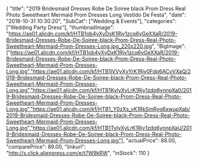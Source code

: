 {
	"title": "2019 Bridesmaid Dresses Robe De Soiree black Prom Dress Real Photo Sweetheart Mermaid Prom Dresses Long Vestido De Festa",
	"date": "2018-10-31 10:30:20",
	"SubCat": ["Wedding & Events"],
	"categories": ["Wedding Party Dress"],
	"thumbnailImage": "https://ae01.alicdn.com/kf/HTB1ob4yXyDxK1Rjy1zcq6yGeXXaR/2019-Bridesmaid-Dresses-Robe-De-Soiree-black-Prom-Dress-Real-Photo-Sweetheart-Mermaid-Prom-Dresses-Long.jpg_220x220.jpg",
	"BigImage": ["https://ae01.alicdn.com/kf/HTB1ob4yXyDxK1Rjy1zcq6yGeXXaR/2019-Bridesmaid-Dresses-Robe-De-Soiree-black-Prom-Dress-Real-Photo-Sweetheart-Mermaid-Prom-Dresses-Long.jpg","https://ae01.alicdn.com/kf/HTB1lVVyXyYrK1Rjy0Fdq6ACvVXaQ/2019-Bridesmaid-Dresses-Robe-De-Soiree-black-Prom-Dress-Real-Photo-Sweetheart-Mermaid-Prom-Dresses-Long.jpg","https://ae01.alicdn.com/kf/HTB1KylyXyLrK1Rjy1zdq6ynnpXa0/2019-Bridesmaid-Dresses-Robe-De-Soiree-black-Prom-Dress-Real-Photo-Sweetheart-Mermaid-Prom-Dresses-Long.jpg","https://ae01.alicdn.com/kf/HTB1_Y0zXs_vK1RkSmRyq6xwupXab/2019-Bridesmaid-Dresses-Robe-De-Soiree-black-Prom-Dress-Real-Photo-Sweetheart-Mermaid-Prom-Dresses-Long.jpg","https://ae01.alicdn.com/kf/HTB1TylyXyLrK1Rjy1zdq6ynnpXaU/2019-Bridesmaid-Dresses-Robe-De-Soiree-black-Prom-Dress-Real-Photo-Sweetheart-Mermaid-Prom-Dresses-Long.jpg"],
	"actualPrice": 88.00,
	"comparePrice": 89.00,
	"linkurl": "http://s.click.aliexpress.com/e/t7W9kRW",
	"inStock": 110
}
